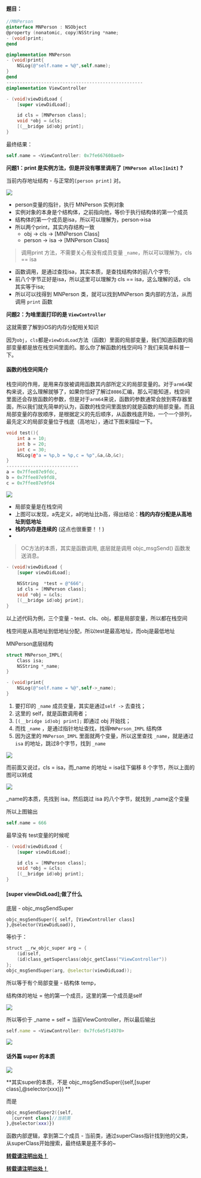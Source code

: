 #### 题目：

```objectivec
//MNPerson
@interface MNPerson : NSObject
@property (nonatomic, copy)NSString *name;
- (void)print;
@end

@implementation MNPerson
- (void)print{
    NSLog(@"self.name = %@",self.name);
}
@end
---------------------------------------------------
@implementation ViewController

- (void)viewDidLoad {
    [super viewDidLoad];

    id cls = [MNPerson class];
    void *obj = &cls;
    [(__bridge id)obj print];
}
```

最终结果：

```objective-c
self.name = <ViewController: 0x7fe667608ae0>
```

**问题1：print 是实例方法，但是并没有哪里调用了 `[MNPerson alloc]init]` ?**

当前内存地址结构 - 与正常的`[person print]` 对。

![](https://raw.githubusercontent.com/cherishloveyou/summary/main/iOS/Assets/Question1/18569867-98cb9271115aeb5c.png)

- person变量的指针，执行 MNPerson 实例对象
- 实例对象的本身是个结构体，之前指向他，等价于执行结构体的第一个成员
- 结构体的第一个成员是isa，所以可以理解为，person->isa
- 所以两个print，其实内存结构一致
  - obj -> cls -> [MNPerson Class]
  - person -> isa -> [MNPerson Class]

> 调用print 方法，不需要关心有没有成员变量 `_name`，所以可以理解为，cls == isa

- 函数调用，是通过查找isa，其实本质，是查找结构体的前八个字节;
- 前八个字节正好是isa，所以这里可以理解为 cls == isa，这么理解的话，cls其实等于isa;
- 所以可以找得到 MNPerson 类，就可以找到MNPerson 类内部的方法，从而调用 `print` 函数

**问题2：为啥里面打印的是 `ViewController`**

这就需要了解到iOS的内存分配相关知识

因为`obj`，`cls`都是`viewDidLoad`方法（函数）里面的局部变量，我们知道函数的局部变量都是放在栈空间里面的。那么你了解函数的栈空间吗？我们来简单科普一下。

#### 函数的栈空间简介

栈空间的作用，是用来存放被调用函数其内部所定义的局部变量的。对于`arm64`架构来说，这么理解就够了，如果你恰好了解过`8086`汇编，那么可能知道，栈空间里面还会存放函数的参数，但是对于`arm64`来说，函数的参数通常会放到寄存器里面，所以我们就先简单的认为，函数的栈空间里面放的就是函数的局部变量。而且局部变量的存放顺序，是根据定义的先后顺序，从函数栈底开始，一个一个排列，最先定义的局部变量位于栈底（高地址），通过下图来描绘一下。

```cpp
void test(){
    int a = 10;
    int b = 20;
    int c = 30;
    NSLog(@"a = %p,b = %p,c = %p",&a,&b,&c);
}
---------------------------
a = 0x7ffee87e9fdc,
b = 0x7ffee87e9fd8,
c = 0x7ffee87e9fd4
```

![](https://raw.githubusercontent.com/cherishloveyou/summary/main/iOS/Assets/Question1/18569867-f54ebmxa7f1e36a2.png)

- 局部变量是在栈空间
- 上图可以发现，a先定义，a的地址比b高，得出结论：**栈的内存分配是从高地址到低地址**
- **栈的内存是连续的** (这点也很重要！！)
- 

> OC方法的本质，其实是函数调用, 底层就是调用 objc_msgSend() 函数发送消息。

```objectivec
- (void)viewDidLoad {
    [super viewDidLoad];
  
    NSString  *test = @"666";
    id cls = [MNPerson class];
    void *obj = &cls;
    [(__bridge id)obj print];
}
```

以上述代码为例，三个变量 - test、cls、obj，都是局部变量，所以都在栈空间

栈空间是从高地址到低地址分配，所以test是最高地址，而obj是最低地址

MNPerson底层结构

```objectivec
struct MNPerson_IMPL{
    Class isa;
    NSString *_name;
}

- (void)print{
    NSLog(@"self.name = %@",self->_name);
}
```

1. 要打印的 `_name` 成员变量，其实是通过`self ->` 去查找；
2. 这里的 self，就是函数调用者；
3. `[(__bridge id)obj print];` 即通过 obj 开始找；
4. 而找 `_name` ，是通过指针地址查找，找得`MNPerson_IMPL` 结构体
5. 因为这里的 `MNPerson_IMPL` 里面就两个变量，所以这里查找 `_name`，就是通过 `isa` 的地址，跳过8个字节，找到 `_name`

![](https://raw.githubusercontent.com/cherishloveyou/summary/main/iOS/Assets/Question1/18569867-d14a6bd1dcda7071.png)

而前面又说过，cls = isa，而_name 的地址 = isa往下偏移 8 个字节，所以上面的图可以转成

![](https://raw.githubusercontent.com/cherishloveyou/summary/main/iOS/Assets/Question1/18569867-bdedc38d7a25c738.png)



_name的本质，先找到 isa，然后跳过 isa 的八个字节，就找到 _name这个变量

所以上图输出

```objectivec
self.name = 666
```

最早没有 test变量的时候呢

```objectivec
- (void)viewDidLoad {
    [super viewDidLoad];

    id cls = [MNPerson class];
    void *obj = &cls;
    [(__bridge id)obj print];
}
```

#### [super viewDidLoad];做了什么

底层 - objc_msgSendSuper

```
objc_msgSendSuper({ self, [ViewController class] },@selector(ViewDidLoad)),
```

等价于：

```kotlin
struct __rw_objc_super arg = {
    (id)self,
    (id)class_getSuperclass(objc_getClass("ViewController"))
};  
objc_msgSendSuper(arg, @selector(viewDidLoad));
```

所以等于有个局部变量 - 结构体 temp，

结构体的地址 = 他的第一个成员，这里的第一个成员是self



![](https://raw.githubusercontent.com/cherishloveyou/summary/main/iOS/Assets/Question1/18569867-bb47154d23a130b2.png)

所以等价于 _name = self = 当前ViewController，所以最后输出

```jsx
self.name = <ViewController: 0x7fc6e5f14970>
```

![](https://raw.githubusercontent.com/cherishloveyou/summary/main/iOS/Assets/Question1/18569867-832ba979a35c5834.png)

#### 话外篇 super 的本质

![](https://raw.githubusercontent.com/cherishloveyou/summary/main/iOS/Assets/Question1/18569867-7fc0669e27e1d36a.png)

**其实super的本质，不是 objc_msgSendSuper({self,[super class],@selector(xxx)}) **

而是

```kotlin
objc_msgSendSuper2({self,
  [current class]//当前类
},@selector(xxx)})
```

函数内部逻辑，拿到第二个成员 - 当前类，通过superClass指针找到他的父类，从superClass开始搜索，最终结果是差不多的~

[**转载请注明出处！**](https://www.jianshu.com/p/d88a83e37a04)

[**转载请注明出处！**](https://www.jianshu.com/p/d628f1b9e51e)